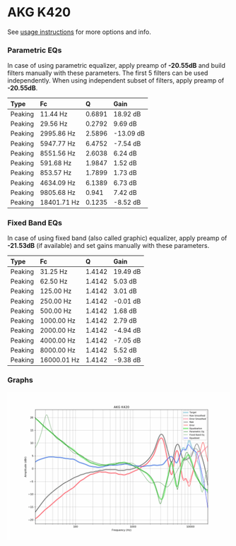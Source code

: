 # AKG K420
See [usage instructions](https://github.com/jaakkopasanen/AutoEq#usage) for more options and info.

### Parametric EQs
In case of using parametric equalizer, apply preamp of **-20.55dB** and build filters manually
with these parameters. The first 5 filters can be used independently.
When using independent subset of filters, apply preamp of **-20.55dB**.

| Type    | Fc          |      Q | Gain      |
|:--------|:------------|:-------|:----------|
| Peaking | 11.44 Hz    | 0.6891 | 18.92 dB  |
| Peaking | 29.56 Hz    | 0.2792 | 9.69 dB   |
| Peaking | 2995.86 Hz  | 2.5896 | -13.09 dB |
| Peaking | 5947.77 Hz  | 6.4752 | -7.54 dB  |
| Peaking | 8551.56 Hz  | 2.6038 | 6.24 dB   |
| Peaking | 591.68 Hz   | 1.9847 | 1.52 dB   |
| Peaking | 853.57 Hz   | 1.7899 | 1.73 dB   |
| Peaking | 4634.09 Hz  | 6.1389 | 6.73 dB   |
| Peaking | 9805.68 Hz  | 0.941  | 7.42 dB   |
| Peaking | 18401.71 Hz | 0.1235 | -8.52 dB  |

### Fixed Band EQs
In case of using fixed band (also called graphic) equalizer, apply preamp of **-21.53dB**
(if available) and set gains manually with these parameters.

| Type    | Fc          |      Q | Gain     |
|:--------|:------------|:-------|:---------|
| Peaking | 31.25 Hz    | 1.4142 | 19.49 dB |
| Peaking | 62.50 Hz    | 1.4142 | 5.03 dB  |
| Peaking | 125.00 Hz   | 1.4142 | 3.01 dB  |
| Peaking | 250.00 Hz   | 1.4142 | -0.01 dB |
| Peaking | 500.00 Hz   | 1.4142 | 1.68 dB  |
| Peaking | 1000.00 Hz  | 1.4142 | 2.79 dB  |
| Peaking | 2000.00 Hz  | 1.4142 | -4.94 dB |
| Peaking | 4000.00 Hz  | 1.4142 | -7.05 dB |
| Peaking | 8000.00 Hz  | 1.4142 | 5.52 dB  |
| Peaking | 16000.01 Hz | 1.4142 | -9.38 dB |

### Graphs
![](./AKG%20K420.png)
